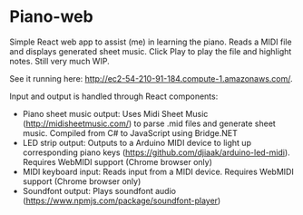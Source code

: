 Piano-web
===========

Simple React web app to assist (me) in learning the piano. Reads a MIDI file and displays generated sheet music. Click Play to play the file and highlight notes. Still very much WIP.

See it running here: http://ec2-54-210-91-184.compute-1.amazonaws.com/.

Input and output is handled through React components:
- Piano sheet music output: Uses Midi Sheet Music (http://midisheetmusic.com/) to parse .mid files and generate sheet music. Compiled from C# to JavaScript using Bridge.NET
- LED strip output: Outputs to a Arduino MIDI device to light up corresponding piano keys (https://github.com/djiaak/arduino-led-midi). Requires WebMIDI support (Chrome browser only)
- MIDI keyboard input: Reads input from a MIDI device. Requires WebMIDI support (Chrome browser only)
- Soundfont output: Plays soundfont audio (https://www.npmjs.com/package/soundfont-player)